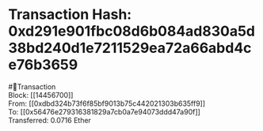 
Transaction Hash: 0xd291e901fbc08d6b084ad830a5d38bd240d1e7211529ea72a66abd4ce76b3659
====================================================================================
  
#💸Transaction  
Block: [[14456700]]  
From: [[0xdbd324b73f6f85bf9013b75c442021303b635ff9]]  
To: [[0x56476e279316381829a7cb0a7e94073ddd47a90f]]  
Transferred: 0.0716 Ether